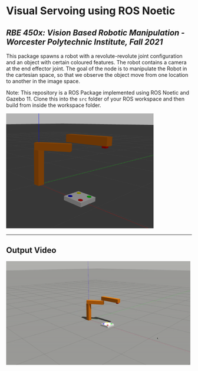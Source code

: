 # Visual Servoing using ROS Noetic

## *RBE 450x: Vision Based Robotic Manipulation - Worcester Polytechnic Institute, Fall 2021*

This package spawns a robot with a revolute-revolute joint configuration and an object with certain coloured features. The robot contains a camera at the end effector joint. The goal of the node is to manipulate the Robot in the cartesian space, so that we observe the object move from one location to another in the image space.

Note: This repository is a ROS Package implemented using ROS Noetic and Gazebo 11. Clone this into the `src` folder of your ROS workspace and then build from inside the workspace folder.

<img src="docs/robot_object_config.png" width=400/>

---
## Output Video
<img src="docs/output_video.gif" width=500/>